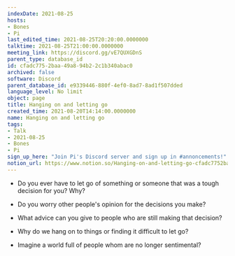 ```yaml
---
indexDate: 2021-08-25
hosts:
- Bones
- Pi
last_edited_time: 2021-08-25T20:20:00.0000000
talktime: 2021-08-25T21:00:00.0000000
meeting_link: https://discord.gg/vE7QUXGDnS
parent_type: database_id
id: cfadc775-2baa-49a8-94b2-2c1b340abac0
archived: false
software: Discord
parent_database_id: e9339446-880f-4ef0-8ad7-8ad1f507dded
language_level: No limit
object: page
title: Hanging on and letting go
created_time: 2021-08-20T14:14:00.0000000
name: Hanging on and letting go
tags:
- Talk
- 2021-08-25
- Bones
- Pi
sign_up_here: "Join Pi's Discord server and sign up in #annoncements!"
notion_url: https://www.notion.so/Hanging-on-and-letting-go-cfadc7752baa49a894b22c1b340abac0
---
```


   - Do you ever have to let go of something or someone that was a tough decision for you? Why?



   - Do you worry other people's opinion for the decisions you make?
   - What advice can you give to people who are still making that decision?
   - Why do we hang on to things or finding it difficult to let go?
   - Imagine a world full of people whom are no longer sentimental?









